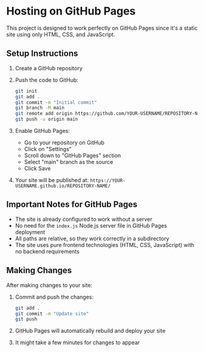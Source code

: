 # Hosting on GitHub Pages

This project is designed to work perfectly on GitHub Pages since it's a static site using only HTML, CSS, and JavaScript.

## Setup Instructions

1. Create a GitHub repository
2. Push the code to GitHub:
   ```bash
   git init
   git add .
   git commit -m "Initial commit"
   git branch -M main
   git remote add origin https://github.com/YOUR-USERNAME/REPOSITORY-NAME.git
   git push -u origin main
   ```

3. Enable GitHub Pages:
   - Go to your repository on GitHub
   - Click on "Settings"
   - Scroll down to "GitHub Pages" section
   - Select "main" branch as the source
   - Click Save

4. Your site will be published at: `https://YOUR-USERNAME.github.io/REPOSITORY-NAME/`

## Important Notes for GitHub Pages

- The site is already configured to work without a server
- No need for the `index.js` Node.js server file in GitHub Pages deployment
- All paths are relative, so they work correctly in a subdirectory
- The site uses pure frontend technologies (HTML, CSS, JavaScript) with no backend requirements

## Making Changes

After making changes to your site:

1. Commit and push the changes:
   ```bash
   git add .
   git commit -m "Update site"
   git push
   ```

2. GitHub Pages will automatically rebuild and deploy your site
3. It might take a few minutes for changes to appear 